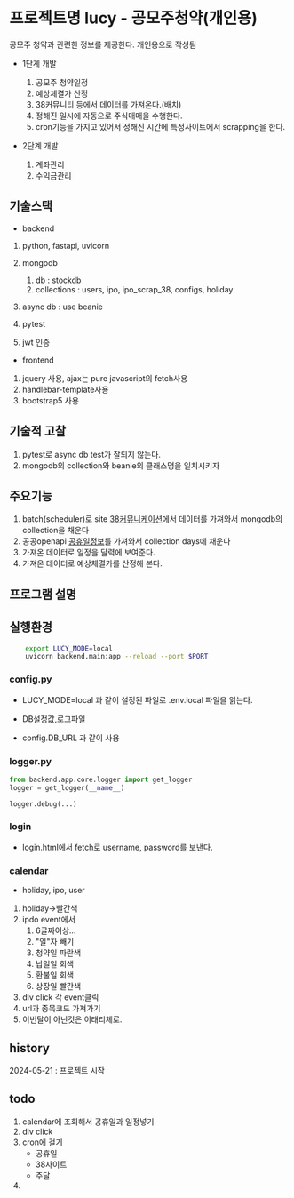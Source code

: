 # 프로젝트명 lucy - 공모주청약(개인용)

공모주 청약과 관련한 정보를 제공한다. 개인용으로 작성됨

* 1단계 개발
    1. 공모주 청약일정
    2. 예상체결가 산정
    3. 38커뮤니티 등에서 데이터를 가져온다.(배치)
    4. 정해진 일시에 자동으로 주식매매을 수행한다.
    5. cron기능을 가지고 있어서 정해진 시간에 특정사이트에서 scrapping을 한다.

* 2단계 개발
  1. 계좌관리
  2. 수익금관리

## 기술스택

* backend

1. python, fastapi, uvicorn
2. mongodb
   1. db : stockdb
   2. collections : users, ipo, ipo_scrap_38, configs, holiday

3. async db : use beanie
4. pytest
5. jwt 인증

* frontend

1. jquery 사용, ajax는 pure javascript의 fetch사용
2. handlebar-template사용
3. bootstrap5 사용

## 기술적 고찰

1. pytest로 async db test가 잘되지 않는다.
2. mongodb의 collection와 beanie의 클래스명을 일치시키자

## 주요기능

1. batch(scheduler)로 site [38커뮤니케이션](https://www.38.co.kr/html/fund/index.htm?o=k)에서 데이터를 가져와서 mongodb의 collection을 채운다
2. 공공openapi [공휴일정보](http://apis.data.go.kr/B090041/openapi/service/SpcdeInfoService/getRestDeInfo)를 가져와서 collection days에 채운다
3. 가져온 데이터로 일정을 달력에 보여준다.
4. 가져온 데이터로 예상체결가를 산정해 본다.

## 프로그램 설명

## 실행환경

```bash
    export LUCY_MODE=local
    uvicorn backend.main:app --reload --port $PORT
```

### config.py

* LUCY_MODE=local 과 같이 설정된 파일로 .env.local 파일을 읽는다.

* DB설정값,로그파일
* config.DB_URL 과 같이 사용

### logger.py

```python
from backend.app.core.logger import get_logger
logger = get_logger(__name__)

logger.debug(...) 

```

### login

* login.html에서 fetch로 username, password를 보낸다.

### calendar

* holiday, ipo, user

1. holiday->빨간색
2. ipdo event에서
   1. 6글짜이상...
   2. "일"자 빼기
   3. 청약일 파란색
   4. 납일일 회색
   5. 환불일 회색
   6. 상장일 빨간색
3. div click 각 event클릭
4. url과 종목코드 가져가기
5. 이번달이 아닌것은 이태리체로.

## history

2024-05-21 : 프로젝트 시작

## todo

1. calendar에 조회해서 공휴일과 일정넣기
2. div click
3. cron에 걸기
   * 공휴일
   * 38사이트
   * 주달
3.

```
```        